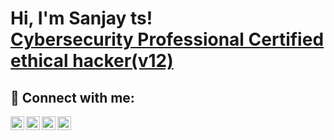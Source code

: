 <h1>Hi, I'm Sanjay ts! <br/><a href="https://www.linkedin.com/in/sanjay-ts-111a7b191/">Cybersecurity Professional Certified ethical hacker(v12) </a></h1>

<h2> 🤳 Connect with me:</h2>

[<img align="left" alt="JoshMadakor | YouTube" width="22px" src="https://cdn.jsdelivr.net/npm/simple-icons@v3/icons/youtube.svg" />][youtube]
[<img align="left" alt="JoshMadakor | Twitter" width="22px" src="https://cdn.jsdelivr.net/npm/simple-icons@v3/icons/twitter.svg" />][twitter]
[<img align="left" alt="JoshMadakor | LinkedIn" width="22px" src="https://cdn.jsdelivr.net/npm/simple-icons@v3/icons/linkedin.svg" />][linkedin]
[<img align="left" alt="JoshMadakor | Instagram" width="22px" src="https://cdn.jsdelivr.net/npm/simple-icons@v3/icons/instagram.svg" />][instagram]

[twitter]: (https://x.com/sanjus_sanjay?t=CBY6kRO5B0bNAfh8DM5cHw&s=09)
[youtube]: (https://www.youtube.com/channel/UCz9T1xZNaBbFRdvcD3ZHJQw)
[instagram]:(https://www.instagram.com/_sanju_ts/)
[linkedin]: https://www.linkedin.com/in/sanjay-ts-111a7b191/

<!--
**joshmadakor1/joshmadakor1** is a ✨ _special_ ✨ repository because its `README.md` (this file) appears on your GitHub profile.

Here are some ideas to get you started:

- 🔭 I’m currently working on ...
- 🌱 I’m currently learning ...
- 👯 I’m looking to collaborate on ...
- 🤔 I’m looking for help with ...
- 💬 Ask me about ...
- 📫 How to reach me: ...
- 😄 Pronouns: ...
- ⚡ Fun fact: ...
-->
